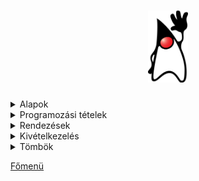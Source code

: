 <h1 align="center">
<img src="../.pictures/Duke.png" width="64" alt="java logo"/>
</h1>

<details>
<summary>Alapok</summary>

- [Típusok](java/alapok/tipusok.md)
- [OPERÁTOROK -> műveletvégző "jelek"](java/alapok/operatorok.md)
- [Számítások](java/alapok/szamitasok.md)
- [Véletlen számok generálása](java/alapok/veletlen-szamok.md)
- [Kiírás, beolvasás](java/alapok/kiiras-beolvasas.md)
- [Elágazások](java/alapok/elagazasok.md)
- [Ciklusok](java/alapok/ciklusok.md)

</details>

<details>
<summary>Programozási tételek</summary>

- [Eldöntés](java/programozasi-tetelek/eldontes.md)
- [Kiválasztás](java/programozasi-tetelek/kivalasztas.md)
- [Kiválogatás](java/programozasi-tetelek/kivalogatas.md)
- [Maximum kiválasztás](java/programozasi-tetelek/maximum-kivalasztas.md)
- [Minimum kiválasztás](java/programozasi-tetelek/minimum-kivalasztas.md)
- [Megszámlálás](java/programozasi-tetelek/megszamlalas.md)
- [Metszet](java/programozasi-tetelek/metszet.md)
- [Összegzés](java/programozasi-tetelek/osszegzes.md)
- [Unio](java/programozasi-tetelek/unio.md)

</details>

<details>
<summary>Rendezések</summary>

- [Buborék rendezés](java/rendezesek/buborek-rendezes.md)
- [Egyszerű cserés rendezés](java/rendezesek/egyszeru-cseres-rendezes.md)
- [Minimum kiválasztásos rendezés](java/rendezesek/minimum-kivalasztasos-rendezes.md)

</details>

<details>
<summary>Kivételkezelés</summary>

- [Kivételkezelés](java/kivetelkezeles/kivetelkezeles.md)

</details>

<details>
<summary>Tömbök</summary>

- [Tömb](java/tombok/tomb.md)
- [Mátrix](java/tombok/matrix.md)

</details>

[Főmenü](../README.md)
